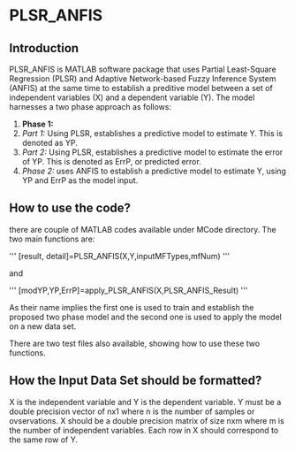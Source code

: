 # PLSR_ANFIS
## Introduction
PLSR_ANFIS is MATLAB software package that uses Partial Least-Square Regression (PLSR) and Adaptive Network-based Fuzzy Inference System (ANFIS) at the same time to establish a preditive model between a set of independent variables (X) and a dependent variable (Y). The model harnesses a two phase approach as follows:

1. **Phase 1:**
  1. *Part 1:* Using PLSR, establishes a predictive model to estimate Y. This is denoted as YP.
  2. *Part 2:* Using PLSR, establishes a predictive model to estimate the error of YP. This is denoted as ErrP, or predicted error.
2. *Phase 2:* uses ANFIS to establish a predictive model to estimate Y, using YP and ErrP as the model input.

## How to use the code?
there are couple of MATLAB codes available under MCode directory. The two main functions are:

'''
[result, detail]=PLSR_ANFIS(X,Y,inputMFTypes,mfNum)
'''

and 

'''
[modYP,YP,ErrP]=apply_PLSR_ANFIS(X,PLSR_ANFIS_Result)
'''

As their name implies the first one is used to train and establish the proposed two phase model and the second one is used to apply the model on a new data set.

There are two test files also available, showing how to use these two functions.

## How the Input Data Set should be formatted?
X is the independent variable and Y is the dependent variable. Y must be a double precision vector of nx1 where n is the number of samples or ovservations. X should be a double precision matrix of size nxm where m is the number of independent variables. Each row in X should correspond to the same row of Y.



